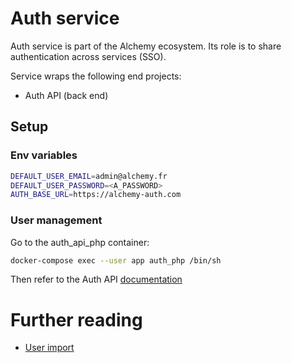 # Auth service

Auth service is part of the Alchemy ecosystem.
Its role is to share authentication across services (SSO).

Service wraps the following end projects:
- Auth API (back end)

## Setup

### Env variables

```bash
DEFAULT_USER_EMAIL=admin@alchemy.fr
DEFAULT_USER_PASSWORD=<A_PASSWORD>
AUTH_BASE_URL=https://alchemy-auth.com
```

### User management

Go to the auth_api_php container:

```bash
docker-compose exec --user app auth_php /bin/sh
```

Then refer to the Auth API [documentation](./api/README.md)

# Further reading

- [User import](./doc/user-import.md)
